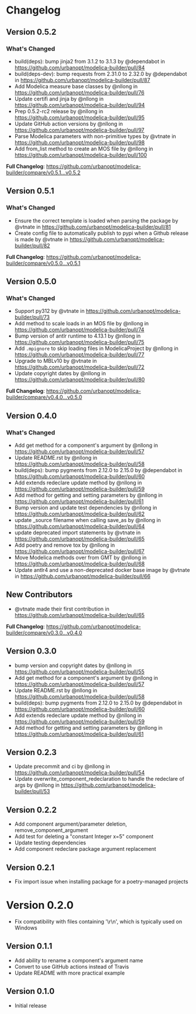 # Changelog

## Version 0.5.2
### What's Changed
* build(deps): bump jinja2 from 3.1.2 to 3.1.3 by @dependabot in https://github.com/urbanopt/modelica-builder/pull/84
* build(deps-dev): bump requests from 2.31.0 to 2.32.0 by @dependabot in https://github.com/urbanopt/modelica-builder/pull/87
* Add Modelica measure base classes by @nllong in https://github.com/urbanopt/modelica-builder/pull/76
* Update certifi and jinja by @nllong in https://github.com/urbanopt/modelica-builder/pull/94
* Prep 0.5.2-rc2 release by @nllong in https://github.com/urbanopt/modelica-builder/pull/95
* Update GitHub action versions by @nllong in https://github.com/urbanopt/modelica-builder/pull/97
* Parse Modelica parameters with non-primitive types by @vtnate in https://github.com/urbanopt/modelica-builder/pull/98
* Add from_list method to create an MOS file by @nllong in https://github.com/urbanopt/modelica-builder/pull/100


**Full Changelog**: https://github.com/urbanopt/modelica-builder/compare/v0.5.1...v0.5.2

## Version 0.5.1

### What's Changed

* Ensure the correct template is loaded when parsing the package by @vtnate in https://github.com/urbanopt/modelica-builder/pull/81
* Create config file to automatically publish to pypi when a Github release is made by @vtnate in https://github.com/urbanopt/modelica-builder/pull/82

**Full Changelog**: https://github.com/urbanopt/modelica-builder/compare/v0.5.0...v0.5.1

## Version 0.5.0

### What's Changed

* Support py312 by @vtnate in https://github.com/urbanopt/modelica-builder/pull/73
* Add method to scale loads in an MOS file by @nllong in https://github.com/urbanopt/modelica-builder/pull/74
* Bump version of antlr runtime to 4.13.1 by @nllong in https://github.com/urbanopt/modelica-builder/pull/75
* Add `.mpignore` to skip loading files in ModelicaProject by @nllong in https://github.com/urbanopt/modelica-builder/pull/77
* Upgrade to MBLv10 by @vtnate in https://github.com/urbanopt/modelica-builder/pull/72
* Update copyright dates by @nllong in https://github.com/urbanopt/modelica-builder/pull/80

**Full Changelog**: https://github.com/urbanopt/modelica-builder/compare/v0.4.0...v0.5.0

## Version 0.4.0

### What's Changed

* Add get method for a component's argument by @nllong in https://github.com/urbanopt/modelica-builder/pull/57
* Update README.rst by @nllong in https://github.com/urbanopt/modelica-builder/pull/58
* build(deps): bump pygments from 2.12.0 to 2.15.0 by @dependabot in https://github.com/urbanopt/modelica-builder/pull/60
* Add extends redeclare update method by @nllong in https://github.com/urbanopt/modelica-builder/pull/59
* Add method for getting and setting parameters by @nllong in https://github.com/urbanopt/modelica-builder/pull/61
* Bump version and update test dependencies by @nllong in https://github.com/urbanopt/modelica-builder/pull/62
* update _source filename when calling save_as by @nllong in https://github.com/urbanopt/modelica-builder/pull/64
* update deprecated import statements by @vtnate in https://github.com/urbanopt/modelica-builder/pull/65
* Add poetry and remove tox by @nllong in https://github.com/urbanopt/modelica-builder/pull/67
* Move Modelica methods over from GMT by @nllong in https://github.com/urbanopt/modelica-builder/pull/68
* Update antlr4 and use a non-deprecated docker base image by @vtnate in https://github.com/urbanopt/modelica-builder/pull/66

## New Contributors
* @vtnate made their first contribution in https://github.com/urbanopt/modelica-builder/pull/65

**Full Changelog**: https://github.com/urbanopt/modelica-builder/compare/v0.3.0...v0.4.0

## Version 0.3.0

* bump version and copyright dates by @nllong in https://github.com/urbanopt/modelica-builder/pull/55
* Add get method for a component's argument by @nllong in https://github.com/urbanopt/modelica-builder/pull/57
* Update README.rst by @nllong in https://github.com/urbanopt/modelica-builder/pull/58
* build(deps): bump pygments from 2.12.0 to 2.15.0 by @dependabot in https://github.com/urbanopt/modelica-builder/pull/60
* Add extends redeclare update method by @nllong in https://github.com/urbanopt/modelica-builder/pull/59
* Add method for getting and setting parameters by @nllong in https://github.com/urbanopt/modelica-builder/pull/61

## Version 0.2.3

* Update precommit and ci by @nllong in https://github.com/urbanopt/modelica-builder/pull/54
* Update overwrite_component_redeclaration to handle the redeclare of args by @nllong in https://github.com/urbanopt/modelica-builder/pull/53

## Version 0.2.2

* Add component argument/parameter deletion, remove_component_argument
* Add test for deleting a "constant Integer x=5" component
* Update testing dependencies
* Add component redeclare package argument replacement

## Version 0.2.1

* Fix import issue when installing package for a poetry-managed projects

# Version 0.2.0

* Fix compatibility with files containing '\r\n', which is typically used on Windows

## Version 0.1.1

* Add ability to rename a component's argument name
* Convert to use GitHub actions instead of Travis
* Update README with more practical example

## Version 0.1.0

* Initial release
